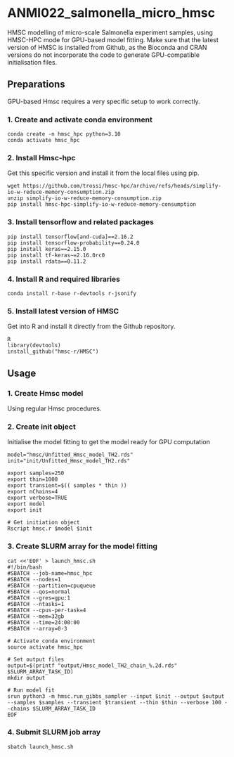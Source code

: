 # ANMI022_salmonella_micro_hmsc

HMSC modelling of micro-scale Salmonella experiment samples, using HMSC-HPC mode for GPU-based model fitting. Make sure that the latest version of HMSC is installed from Github, as the Bioconda and CRAN versions do not incorporate the code to generate GPU-compatible initialisation files.

## Preparations

GPU-based Hmsc requires a very specific setup to work correctly.

### 1. Create and activate conda environment

```
conda create -n hmsc_hpc python=3.10
conda activate hmsc_hpc
```

### 2. Install Hmsc-hpc

Get this specific version and install it from the local files using pip.

```
wget https://github.com/trossi/hmsc-hpc/archive/refs/heads/simplify-io-w-reduce-memory-consumption.zip
unzip simplify-io-w-reduce-memory-consumption.zip
pip install hmsc-hpc-simplify-io-w-reduce-memory-consumption
```

### 3. Install tensorflow and related packages

```
pip install tensorflow[and-cuda]==2.16.2
pip install tensorflow-probability==0.24.0
pip install keras==2.15.0
pip install tf-keras~=2.16.0rc0
pip install rdata==0.11.2
```

### 4. Install R and required libraries

```
conda install r-base r-devtools r-jsonify
```

### 5. Install latest version of HMSC

Get into R and install it directly from the Github repository.

```
R
library(devtools)
install_github("hmsc-r/HMSC")
```

## Usage

### 1. Create Hmsc model

Using regular Hmsc procedures.

### 2. Create init object

Initialise the model fitting to get the model ready for GPU computation

```
model="hmsc/Unfitted_Hmsc_model_TH2.rds"
init="init/Unfitted_Hmsc_model_TH2.rds"

export samples=250
export thin=1000
export transient=$(( samples * thin ))
export nChains=4
export verbose=TRUE
export model
export init

# Get initiation object
Rscript hmsc.r $model $init
```

### 3. Create SLURM array for the model fitting

```
cat <<'EOF' > launch_hmsc.sh
#!/bin/bash
#SBATCH --job-name=hmsc_hpc
#SBATCH --nodes=1
#SBATCH --partition=cpuqueue
#SBATCH --qos=normal
#SBATCH --gres=gpu:1
#SBATCH --ntasks=1
#SBATCH --cpus-per-task=4
#SBATCH --mem=32gb
#SBATCH --time=24:00:00
#SBATCH --array=0-3

# Activate conda environment
source activate hmsc_hpc

# Set output files
output=$(printf "output/Hmsc_model_TH2_chain_%.2d.rds" $SLURM_ARRAY_TASK_ID)
mkdir output

# Run model fit
srun python3 -m hmsc.run_gibbs_sampler --input $init --output $output --samples $samples --transient $transient --thin $thin --verbose 100 --chains $SLURM_ARRAY_TASK_ID
EOF
```

### 4. Submit SLURM job array

```
sbatch launch_hmsc.sh
```

